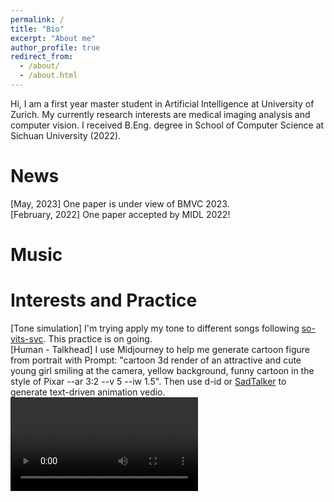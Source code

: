 ```yaml
---
permalink: /
title: "Bio"
excerpt: "About me"
author_profile: true
redirect_from: 
  - /about/
  - /about.html
---
```



Hi, I am a first year master student in Artificial Intelligence at  University of Zurich. My currently research interests are medical imaging analysis and computer vision. I received B.Eng. degree in School of Computer Science at Sichuan University (2022).

News
======
[May, 2023] One paper is under view of BMVC 2023.  
[February, 2022] One paper accepted by MIDL 2022!  

Music
======
<link rel="stylesheet" href="https://cdn.jsdelivr.net/npm/aplayer@1.7.0/dist/APlayer.min.css">
<script src="https://cdn.jsdelivr.net/npm/aplayer@1.7.0/dist/APlayer.min.js"></script>
<script src="https://cdn.jsdelivr.net/npm/meting@1.1.0/dist/Meting.min.js"></script>
<div class="aplayer" data-id="1496089152" data-server="netease" data-type="song" data-mode="single"></div>  

Interests and Practice
======
[Tone simulation] I'm trying apply my tone to different songs following <a href="https://github.com/svc-develop-team/so-vits-svc"  target="opentype">so-vits-svc</a>. This practice is on going.  
[Human - Talkhead] I use Midjourney to help me generate cartoon figure from portrait with Prompt: "cartoon 3d render of an attractive and cute young girl smiling at the camera, yellow background, funny cartoon in the style of Pixar --ar 3:2 --v 5 --iw 1.5". Then use d-id or <a href="https://github.com/OpenTalker/SadTalker/tree/main"  target="opentype">SadTalker</a> to generate text-driven animation vedio.    
<video src="https://github.com/Roypic/Roypic.github.io/assets/50487307/1907e6d5-6c37-4ab1-8b0e-bbf398ccb3cc" controls="controls" style="max-width: 730px;">
</video>

